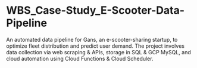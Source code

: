 # WBS_Case-Study_E-Scooter-Data-Pipeline
An automated data pipeline for Gans, an e-scooter-sharing startup, to optimize fleet distribution and predict user demand. The project involves data collection via web scraping &amp; APIs, storage in SQL &amp; GCP MySQL, and cloud automation using Cloud Functions &amp; Cloud Scheduler.
